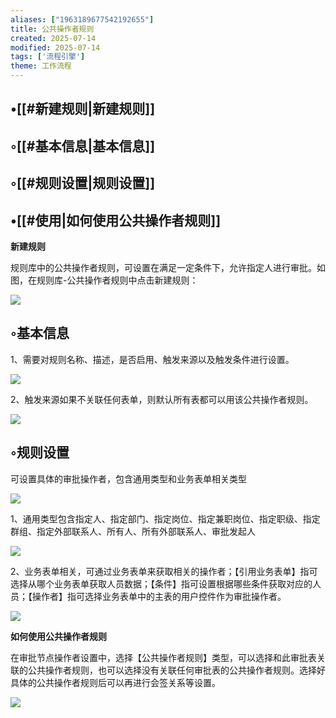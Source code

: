 ```yaml
---
aliases: ["1963189677542192655"]
title: 公共操作者规则
created: 2025-07-14
modified: 2025-07-14
tags: ['流程引擎']
theme: 工作流程
---
```


## •[[#新建规则|新建规则]]

## ◦[[#基本信息|基本信息]]

## ◦[[#规则设置|规则设置]]

## •[[#使用|如何使用公共操作者规则]]

**新建规则**

规则库中的公共操作者规则，可设置在满足一定条件下，允许指定人进行审批。如图，在规则库-公共操作者规则中点击新建规则：

![](03df2813975c30d1b3ec9359da5ab92d.jpg)

## ◦基本信息

1、需要对规则名称、描述，是否启用、触发来源以及触发条件进行设置。

![](7f7d43424110399b5ff57e741eb4c2ed.jpg)

2、触发来源如果不关联任何表单，则默认所有表都可以用该公共操作者规则。

![](4e1953786008c7432d07da10a2ed7acb.jpg)

## ◦规则设置

可设置具体的审批操作者，包含通用类型和业务表单相关类型

![](d2b5e192843a3a0b526b8ff3b8b08d44.jpg)

1、通用类型包含指定人、指定部门、指定岗位、指定兼职岗位、指定职级、指定群组、指定外部联系人、所有人、所有外部联系人、审批发起人

![](bfbebcd412127ae2dede18067c0f7826.jpg)

2、业务表单相关，可通过业务表单来获取相关的操作者；【引用业务表单】指可选择从哪个业务表单获取人员数据；【条件】指可设置根据哪些条件获取对应的人员；【操作者】指可选择业务表单中的主表的用户控件作为审批操作者。

![](ec76630f5fe479e8a0ff2c0b39d2630d.jpg)

**如何使用公共操作者规则**

在审批节点操作者设置中，选择【公共操作者规则】类型，可以选择和此审批表关联的公共操作者规则，也可以选择没有关联任何审批表的公共操作者规则。选择好具体的公共操作者规则后可以再进行会签关系等设置。

![](0511b55620594e0b8c0df2cbd03ad6ec.jpg)